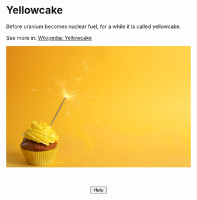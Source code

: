 # Yellowcake

Before uranium becomes nuclear fuel, for a while it is called yellowcake.

See more in: <a href="https://en.wikipedia.org/wiki/Yellowcake" target="_blank">Wikipedia: Yellowcake</a>

![Yellowcake is not an actual cake](../img/yellowcake.png)

<br>
<br>
<div align=center>
  <button name="help-button">Help</button>
</div>

<script src="//api.glia.com/salemove_integration.js"></script>
